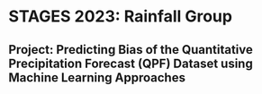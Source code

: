 # STAGES 2023: Rainfall Group

## Project: Predicting Bias of the Quantitative Precipitation Forecast (QPF) Dataset using Machine Learning Approaches
